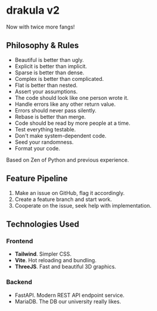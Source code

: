 # drakula v2

Now with twice more fangs!

## Philosophy & Rules

* Beautiful is better than ugly.
* Explicit is better than implicit.
* Sparse is better than dense.
* Complex is better than complicated.
* Flat is better than nested.
* Assert your assumptions.
* The code should look like one person wrote it.
* Handle errors like any other return value.
* Errors should never pass silently.
* Rebase is better than merge.
* Code should be read by more people at a time.
* Test everything testable.
* Don't make system-dependent code.
* Seed your randomness.
* Format your code.

Based on Zen of Python and previous experience.

## Feature Pipeline

1. Make an issue on GitHub, flag it accordingly.
2. Create a feature branch and start work.
3. Cooperate on the issue, seek help with implementation.

## Technologies Used

### Frontend

* **Tailwind**. Simpler CSS.
* **Vite**. Hot reloading and bundling.
* **ThreeJS**. Fast and beautiful 3D graphics.

### Backend

* FastAPI. Modern REST API endpoint service.
* MariaDB. The DB our university really likes.
